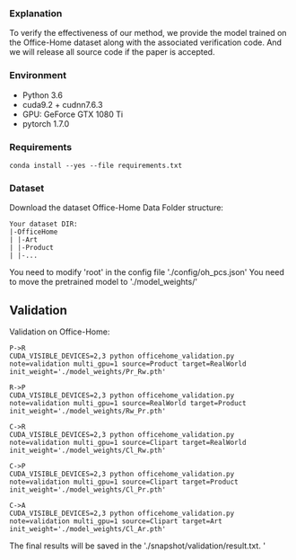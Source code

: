 ### Explanation
To verify the effectiveness of our method, we provide the model trained on the Office-Home dataset along with the associated verification code. And we will release all source code if the paper is accepted.
### Environment
- Python 3.6
- cuda9.2 + cudnn7.6.3
- GPU: GeForce GTX 1080 Ti
- pytorch 1.7.0

### Requirements
    conda install --yes --file requirements.txt

### Dataset

Download the dataset Office-Home
Data Folder structure: 
```
Your dataset DIR:
|-OfficeHome
| |-Art
| |-Product
| |-...
```
You need to modify 'root' in the config file './config/oh_pcs.json'
You need to move the pretrained model to './model_weights/'

## Validation

Validation on Office-Home: 
```
P->R
CUDA_VISIBLE_DEVICES=2,3 python officehome_validation.py note=validation multi_gpu=1 source=Product target=RealWorld init_weight='./model_weights/Pr_Rw.pth' 

R->P
CUDA_VISIBLE_DEVICES=2,3 python officehome_validation.py note=validation multi_gpu=1 source=RealWorld target=Product init_weight='./model_weights/Rw_Pr.pth' 

C->R
CUDA_VISIBLE_DEVICES=2,3 python officehome_validation.py note=validation multi_gpu=1 source=Clipart target=RealWorld init_weight='./model_weights/Cl_Rw.pth' 

C->P
CUDA_VISIBLE_DEVICES=2,3 python officehome_validation.py note=validation multi_gpu=1 source=Clipart target=Product init_weight='./model_weights/Cl_Pr.pth' 

C->A
CUDA_VISIBLE_DEVICES=2,3 python officehome_validation.py note=validation multi_gpu=1 source=Clipart target=Art init_weight='./model_weights/Cl_Ar.pth' 

```

The final results  will be saved in the './snapshot/validation/result.txt. '

